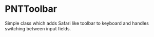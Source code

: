 PNTToolbar
==========

Simple class which adds Safari like toolbar to keyboard and handles switching between input fields.
